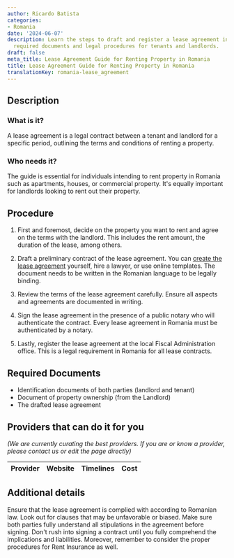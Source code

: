 ```yaml
---
author: Ricardo Batista
categories:
- Romania
date: '2024-06-07'
description: Learn the steps to draft and register a lease agreement in Romania, including
  required documents and legal procedures for tenants and landlords.
draft: false
meta_title: Lease Agreement Guide for Renting Property in Romania
title: Lease Agreement Guide for Renting Property in Romania
translationKey: romania-lease_agreement
---
```



## Description
### What is it?
A lease agreement is a legal contract between a tenant and landlord for a specific period, outlining the terms and conditions of renting a property. 

### Who needs it?
The guide is essential for individuals intending to rent property in Romania such as apartments, houses, or commercial property. It's equally important for landlords looking to rent out their property.

## Procedure

1. First and foremost, decide on the property you want to rent and agree on the terms with the landlord. This includes the rent amount, the duration of the lease, among others.

2. Draft a preliminary contract of the lease agreement. You can [create the lease agreement](https://www.avocatnet.ro/articol/42059/Contractul-de-inchiriere-model-si-informatii-esentiale.html) yourself, hire a lawyer, or use online templates. The document needs to be written in the Romanian language to be legally binding.

3. Review the terms of the lease agreement carefully. Ensure all aspects and agreements are documented in writing.

4. Sign the lease agreement in the presence of a public notary who will authenticate the contract. Every lease agreement in Romania must be authenticated by a notary.

5. Lastly, register the lease agreement at the local Fiscal Administration office. This is a legal requirement in Romania for all lease contracts.

## Required Documents

- Identification documents of both parties (landlord and tenant)
- Document of property ownership (from the Landlord)
- The drafted lease agreement 

## Providers that can do it for you
_(We are currently curating the best providers. If you are or know a provider, please contact us or edit the page directly)_

| Provider        |     Website     |     Timelines    |       Cost      |
| --------------- | --------------- |  :-------------: | :-------------: |

## Additional details

Ensure that the lease agreement is complied with according to Romanian law. Look out for clauses that may be unfavorable or biased. Make sure both parties fully understand all stipulations in the agreement before signing. Don't rush into signing a contract until you fully comprehend the implications and liabilities.
Moreover, remember to consider the proper procedures for Rent Insurance as well.